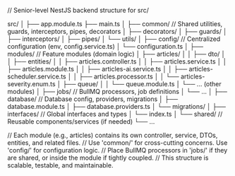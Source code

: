 // Senior-level NestJS backend structure for src/

src/
│
├── app.module.ts
├── main.ts
│
├── common/                // Shared utilities, guards, interceptors, pipes, decorators
│   ├── decorators/
│   ├── guards/
│   ├── interceptors/
│   ├── pipes/
│   └── utils/
│
├── config/                // Centralized configuration (env, config.service.ts)
│   └── configuration.ts
│
├── modules/               // Feature modules (domain logic)
│   ├── articles/
│   │   ├── dto/
│   │   ├── entities/
│   │   ├── articles.controller.ts
│   │   ├── articles.service.ts
│   │   ├── articles.module.ts
│   │   ├── articles-ai.service.ts
│   │   ├── articles-scheduler.service.ts
│   │   ├── articles.processor.ts
│   │   └── articles-severity.enum.ts
│   ├── queue/
│   │   └── queue.module.ts
│   └── ... (other modules)
│
├── jobs/                  // BullMQ processors, job definitions
│   └── ...
│
├── database/              // Database config, providers, migrations
│   ├── database.module.ts
│   ├── database.providers.ts
│   └── migrations/
│
├── interfaces/            // Global interfaces and types
│   └── index.ts
│
└── shared/                // Reusable components/services (if needed)
    └── ...

// Each module (e.g., articles) contains its own controller, service, DTOs, entities, and related files.
// Use 'common/' for cross-cutting concerns. Use 'config/' for configuration logic.
// Place BullMQ processors in 'jobs/' if they are shared, or inside the module if tightly coupled.
// This structure is scalable, testable, and maintainable.
